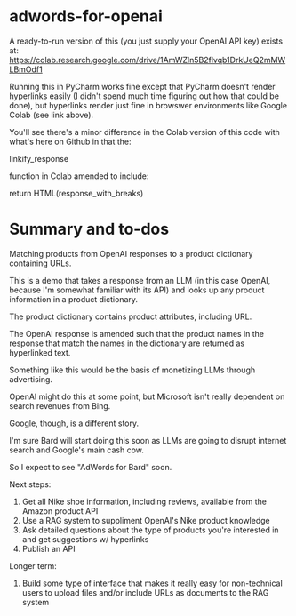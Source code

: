 # adwords-for-openai
A ready-to-run version of this (you just supply your OpenAI API key) exists at: https://colab.research.google.com/drive/1AmWZln5B2flvqb1DrkUeQ2mMWLBmOdf1

Running this in PyCharm works fine except that PyCharm doesn't render hyperlinks easily (I didn't spend much time figuring out how that could be done), but hyperlinks render just fine in browswer environments like Google Colab (see link above).

You'll see there's a minor difference in the Colab version of this code with what's here on Github in that the:

linkify_response 

function in Colab amended to include:

return HTML(response_with_breaks) 


# Summary and to-dos
Matching products from OpenAI responses to a product dictionary containing URLs.

This is a demo that takes a response from an LLM (in this case OpenAI, because I'm somewhat familiar with its API) and looks up any product information in a product dictionary. 

The product dictionary contains product attributes, including URL. 

The OpenAI response is amended such that the product names in the response that match the names in the dictionary are returned as hyperlinked text. 

Something like this would be the basis of monetizing LLMs through advertising. 

OpenAI might do this at some point, but Microsoft isn't really dependent on search revenues from Bing. 

Google, though, is a different story. 

I'm sure Bard will start doing this soon as LLMs are going to disrupt internet search and Google's main cash cow. 

So I expect to see "AdWords for Bard" soon. 


Next steps:

1. Get all Nike shoe information, including reviews, available from the Amazon product API
2. Use a RAG system to suppliment OpenAI's Nike product knowledge
3. Ask detailed questions about the type of products you're interested in and get suggestions w/ hyperlinks
4. Publish an API

Longer term:

1. Build some type of interface that makes it really easy for non-technical users to upload files and/or include URLs as documents to the RAG system
